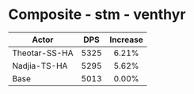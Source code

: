 # Composite - stm - venthyr
| Actor | DPS | Increase |
|---|:---:|:---:|
|Theotar-SS-HA|5325|6.21%|
|Nadjia-TS-HA|5295|5.62%|
|Base|5013|0.00%|
